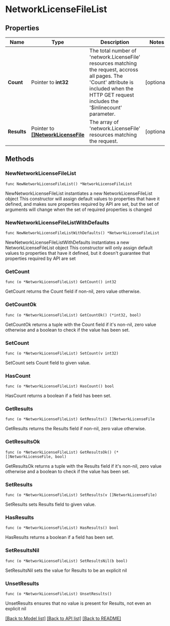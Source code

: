 # NetworkLicenseFileList

## Properties

Name | Type | Description | Notes
------------ | ------------- | ------------- | -------------
**Count** | Pointer to **int32** | The total number of &#39;network.LicenseFile&#39; resources matching the request, accross all pages. The &#39;Count&#39; attribute is included when the HTTP GET request includes the &#39;$inlinecount&#39; parameter. | [optional] 
**Results** | Pointer to [**[]NetworkLicenseFile**](NetworkLicenseFile.md) | The array of &#39;network.LicenseFile&#39; resources matching the request. | [optional] 

## Methods

### NewNetworkLicenseFileList

`func NewNetworkLicenseFileList() *NetworkLicenseFileList`

NewNetworkLicenseFileList instantiates a new NetworkLicenseFileList object
This constructor will assign default values to properties that have it defined,
and makes sure properties required by API are set, but the set of arguments
will change when the set of required properties is changed

### NewNetworkLicenseFileListWithDefaults

`func NewNetworkLicenseFileListWithDefaults() *NetworkLicenseFileList`

NewNetworkLicenseFileListWithDefaults instantiates a new NetworkLicenseFileList object
This constructor will only assign default values to properties that have it defined,
but it doesn't guarantee that properties required by API are set

### GetCount

`func (o *NetworkLicenseFileList) GetCount() int32`

GetCount returns the Count field if non-nil, zero value otherwise.

### GetCountOk

`func (o *NetworkLicenseFileList) GetCountOk() (*int32, bool)`

GetCountOk returns a tuple with the Count field if it's non-nil, zero value otherwise
and a boolean to check if the value has been set.

### SetCount

`func (o *NetworkLicenseFileList) SetCount(v int32)`

SetCount sets Count field to given value.

### HasCount

`func (o *NetworkLicenseFileList) HasCount() bool`

HasCount returns a boolean if a field has been set.

### GetResults

`func (o *NetworkLicenseFileList) GetResults() []NetworkLicenseFile`

GetResults returns the Results field if non-nil, zero value otherwise.

### GetResultsOk

`func (o *NetworkLicenseFileList) GetResultsOk() (*[]NetworkLicenseFile, bool)`

GetResultsOk returns a tuple with the Results field if it's non-nil, zero value otherwise
and a boolean to check if the value has been set.

### SetResults

`func (o *NetworkLicenseFileList) SetResults(v []NetworkLicenseFile)`

SetResults sets Results field to given value.

### HasResults

`func (o *NetworkLicenseFileList) HasResults() bool`

HasResults returns a boolean if a field has been set.

### SetResultsNil

`func (o *NetworkLicenseFileList) SetResultsNil(b bool)`

 SetResultsNil sets the value for Results to be an explicit nil

### UnsetResults
`func (o *NetworkLicenseFileList) UnsetResults()`

UnsetResults ensures that no value is present for Results, not even an explicit nil

[[Back to Model list]](../README.md#documentation-for-models) [[Back to API list]](../README.md#documentation-for-api-endpoints) [[Back to README]](../README.md)


